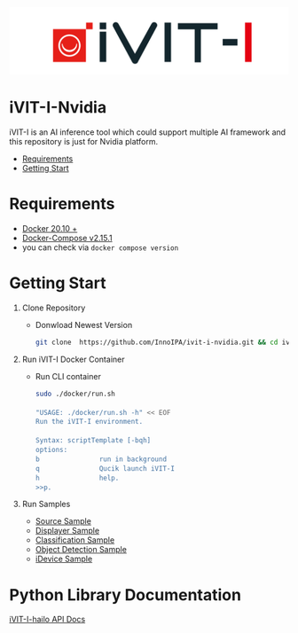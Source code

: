 ![COVER](assets/images/iVIT-I-Logo-B.png)

# iVIT-I-Nvidia
iVIT-I is an AI inference tool which could support multiple AI framework and this repository is just for Nvidia platform.

* [Requirements](#requirements)
* [Getting Start](#getting-start)

# Requirements
* [Docker 20.10 + ](https://docs.docker.com/engine/install/ubuntu/)
* [Docker-Compose v2.15.1 ](https://docs.docker.com/compose/install/linux/#install-using-the-repository)
* you can check via `docker compose version`
    
# Getting Start
1. Clone Repository
    
    * Donwload Newest Version
        ```bash
        git clone  https://github.com/InnoIPA/ivit-i-nvidia.git && cd ivit-i-nvidia
        ```

2. Run iVIT-I Docker Container

    * Run CLI container
        ```bash
        sudo ./docker/run.sh

        "USAGE: ./docker/run.sh -h" << EOF
        Run the iVIT-I environment.

        Syntax: scriptTemplate [-bqh]
        options:
        b               run in background
        q               Qucik launch iVIT-I
        h               help.
        >>p.
        ```
3. Run Samples

    * [Source Sample](samples/classification_sample/README.md)
    * [Displayer Sample](samples/ivit_displayer_sample/README.md)
    * [Classification Sample](samples/classification_sample/README.md)
    * [Object Detection Sample](samples/object_detection_sample/README.md)
    * [iDevice Sample](samples/ivit_device_sample/README.md)

# Python Library Documentation

[iVIT-I-hailo API Docs](https://innoipa.github.io/ivit-i-nvidia/)

